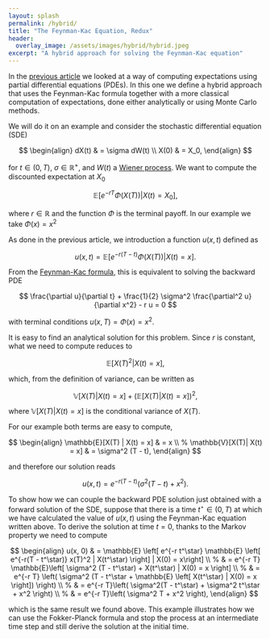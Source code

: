 ```yaml
---
layout: splash
permalink: /hybrid/
title: "The Feynman-Kac Equation, Redux"
header:
  overlay_image: /assets/images/hybrid/hybrid.jpeg
excerpt: "A hybrid approach for solving the Feynman-Kac equation"
---
```


In the [previous article](/feynman-kac) we looked at a way of computing expectations using partial differential equations (PDEs). In this one we define a hybrid approach that uses the Feynman-Kac formula together with a more classical computation of expectations, done either analytically or using Monte Carlo methods.

We will do it on an example and consider the stochastic differential equation (SDE)

$$
\begin{align}
dX(t) & = \sigma dW(t) \\
X(0) & = X_0,
\end{align}
$$

for $t \in (0, T)$, $\sigma \in \mathbb{R}^+$, and $W(t)$ a [Wiener process](https://en.wikipedia.org/wiki/Wiener_process). We want to compute the discounted expectation at $X_0$

$$
\mathbb{E}\left[ e^{-r T} \Phi(X(T)) | X(t) = X_0 \right],
$$

where $r \in \mathbb{R}$ and the function $\Phi$ is the terminal payoff. In our example we take $\Phi(x) = x^2$

As done in the previous article, we introduction a function $u(x, t)$ defined as

$$
u(x, t) = \mathbb{E}\left[ e^{-r(T - t)} \Phi(X(T)) | X(t) = x \right].
$$

From the [Feynman-Kac formula](https://en.wikipedia.org/wiki/Feynman%E2%80%93Kac_formula), this is equivalent to solving the backward PDE

$$
\frac{\partial u}{\partial t} + \frac{1}{2} \sigma^2 \frac{\partial^2 u}{\partial x^2} - r u = 0
$$

with terminal conditions $u(x, T) = \Phi(x) = x^2$.

It is easy to find an analytical solution for this problem. Since $r$ is constant, what we need to compute reduces to

$$
\mathbb{E} \left[ X(T)^2 | X(t) = x \right],
$$

which, from the definition of variance, can be written as

$$
\mathbb{V}[X(T)| X(t) = x] + \left(\mathbb{E}[X(T) | X(t) = x]\right)^2,
$$

where $\mathbb{V}[X(T) \vert X(t) = x]$ is the conditional variance of $X(T)$.

For our example both terms are easy to compute,

$$
\begin{align}
\mathbb{E}[X(T) | X(t) = x] & = x \\
%
\mathbb{V}[X(T)| X(t) = x] & = \sigma^2 (T - t),
\end{align}
$$

and therefore our solution reads

$$
u(x, t) = e^{-r(T - t)} \left( \sigma^2 (T - t) + x^2 \right).
$$

To show how we can couple the backward PDE solution just obtained with a forward solution of the SDE, suppose that there is a time $t^\star \in (0, T)$ at which we have calculated the value of $u(x, t)$ using the Feynman-Kac equation written above. To derive the solution at time $t=0$, thanks to the Markov property we need to compute

$$
\begin{align}
u(x, 0) & = \mathbb{E} \left[
e^{-r t^\star} \mathbb{E} \left[ e^{-r(T - t^\star)} x(T)^2 | X(t^\star) \right]
| X(0) = x\right] \\
%
& = e^{-r T} \mathbb{E}\left[ \sigma^2 (T - t^\star) + X(t^\star) | X(0) = x \right] \\
%
& = e^{-r T} \left( \sigma^2 (T - t^\star + \mathbb{E} \left[ X(t^\star) | X(0) = x \right]) \right) \\
%
& = e^{-r T}\left( \sigma^2(T - t^\star) + \sigma^2 t^\star + x^2 \right) \\
%
& = e^{-r T}\left( \sigma^2 T + x^2 \right),
\end{align}
$$

which is the same result we found above. This example illustrates how we can use the Fokker-Planck formula and stop the process at an intermediate time step and still derive the solution at the initial time.
